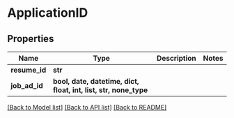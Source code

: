# ApplicationID


## Properties
Name | Type | Description | Notes
------------ | ------------- | ------------- | -------------
**resume_id** | **str** |  | 
**job_ad_id** | **bool, date, datetime, dict, float, int, list, str, none_type** |  | 

[[Back to Model list]](../README.md#documentation-for-models) [[Back to API list]](../README.md#documentation-for-api-endpoints) [[Back to README]](../README.md)


